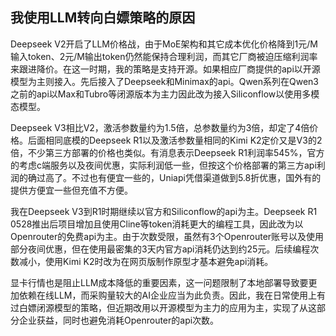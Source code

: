 ## 我使用LLM转向白嫖策略的原因

Deepseek V2开启了LLM价格战，由于MoE架构和其它成本优化价格降到1元/M输入token、2元/M输出token仍然能保持合理利润，而其它厂商被迫压缩利润率来跟进降价。在这一时期，我的策略是支持开源。如果相应厂商提供的api以开源模型为主则接入。先后接入了Deepseek和Minimax的api。Qwen系列在Qwen3之前的api以Max和Tubro等闭源版本为主力因此改为接入Siliconflow以使用多模态模型。

Deepseek V3相比V2，激活参数量约为1.5倍，总参数量约为3倍，却定了4倍价格。后面相同底模的Deepseek R1以及激活参数量相同的Kimi K2定价又是V3的2倍，不少第三方部署的价格也类似。有消息表示Deepseek R1利润率545%，官方的考虑c端服务以及夜间优惠，实际利润低一些，但按这个价格部署的第三方api利润的确过高了。不过也有便宜一些的，Uniapi凭借渠道做到5.8折优惠，国外有的提供方便宜一些但充值不方便。

我在Deepseek V3到R1时期继续以官方和Siliconflow的api为主。Deepseek R1 0528推出后项目增加且使用Cline等token消耗更大的编程工具，因此改为以Openrouter的免费api为主。由于次数受限，虽然有3个Openrouter账号以及使用部分夜间优惠，但在使用最密集的3天内官方api消耗仍达到约25元。后续编程次数减小，使用Kimi K2时改为在网页版制作原型才基本避免api消耗。

显卡行情也是阻止LLM成本降低的重要因素，这一问题限制了本地部署导致要更加依赖在线LLM，而采购量较大的AI企业应当为此负责。因此，我在日常使用上有过白嫖闭源模型的策略，但近期改用以开源模型为主力的应用为主，实现了从这部分企业获益，同时也避免消耗Openrouter的api次数。
